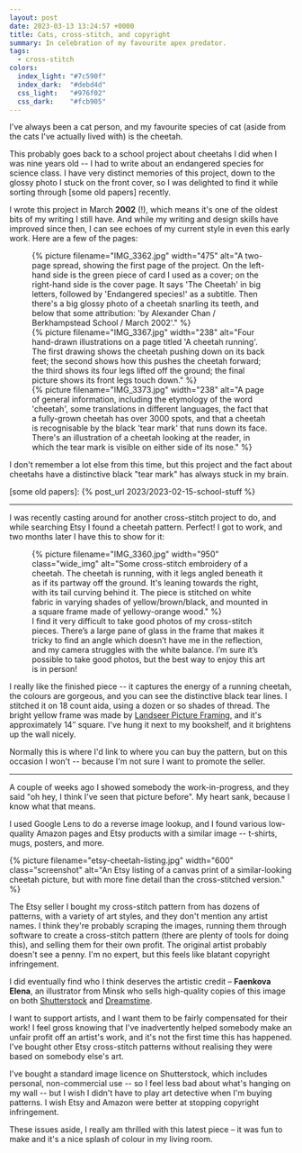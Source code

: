 ```yaml
---
layout: post
date: 2023-03-13 13:24:57 +0000
title: Cats, cross-stitch, and copyright
summary: In celebration of my favourite apex predator.
tags:
  - cross-stitch
colors:
  index_light: "#7c590f"
  index_dark:  "#debd4d"
  css_light:   "#976f02"
  css_dark:    "#fcb905"
---
```


I've always been a cat person, and my favourite species of cat (aside from the cats I've actually lived with) is the cheetah.

This probably goes back to a school project about cheetahs I did when I was nine years old -- I had to write about an endangered species for science class.
I have very distinct memories of this project, down to the glossy photo I stuck on the front cover, so I was delighted to find it while sorting through [some old papers] recently.

I wrote this project in March **2002** (!), which means it's one of the oldest bits of my writing I still have.
And while my writing and design skills have improved since then, I can see echoes of my current style in even this early work.
Here are a few of the pages:

<figure id="school_project" class="wide_img">
  <div>
    {%
      picture
      filename="IMG_3362.jpg"
      width="475"
      alt="A two-page spread, showing the first page of the project. On the left-hand side is the green piece of card I used as a cover; on the right-hand side is the cover page. It says 'The Cheetah' in big letters, followed by 'Endangered species!' as a subtitle. Then there's a big glossy photo of a cheetah snarling its teeth, and below that some attribution: 'by Alexander Chan / Berkhampstead School / March 2002'."
    %}
  </div>
  <div>
    {%
      picture
      filename="IMG_3367.jpg"
      width="238"
      alt="Four hand-drawn illustrations on a page titled 'A cheetah running'. The first drawing shows the cheetah pushing down on its back feet; the second shows how this pushes the cheetah forward; the third shows its four legs lifted off the ground; the final picture shows its front legs touch down."
    %}
  </div>
  <div>
    {%
      picture
      filename="IMG_3373.jpg"
      width="238"
      alt="A page of general information, including the etymology of the word 'cheetah', some translations in different languages, the fact that a fully-grown cheetah has over 3000 spots, and that a cheetah is recognisable by the black 'tear mark' that runs down its face. There's an illustration of a cheetah looking at the reader, in which the tear mark is visible on either side of its nose."
    %}
  </div>
</figure>

I don't remember a lot else from this time, but this project and the fact about cheetahs have a distinctive black "tear mark" has always stuck in my brain.

[some old papers]: {% post_url 2023/2023-02-15-school-stuff %}

---

I was recently casting around for another cross-stitch project to do, and while searching Etsy I found a cheetah pattern.
Perfect!
I got to work, and two months later I have this to show for it:

<figure>
  {%
    picture
    filename="IMG_3360.jpg"
    width="950"
    class="wide_img"
    alt="Some cross-stitch embroidery of a cheetah. The cheetah is running, with it legs angled beneath it as if its partway off the ground. It's leaning towards the right, with its tail curving behind it. The piece is stitched on white fabric in varying shades of yellow/brown/black, and mounted in a square frame made of yellowy-orange wood."
  %}
  <figcaption>
    I find it very difficult to take good photos of my cross-stitch pieces.
    There’s a large pane of glass in the frame that makes it tricky to find an angle which doesn’t have me in the reflection, and my camera struggles with the white balance.
    I’m sure it’s possible to take good photos, but the best way to enjoy this art is in person!
  </figcaption>
</figure>

I really like the finished piece -- it captures the energy of a running cheetah, the colours are gorgeous, and you can see the distinctive black tear lines.
I stitched it on 18 count aida, using a dozen or so shades of thread.
The bright yellow frame was made by [Landseer Picture Framing], and it's approximately 14″ square.
I've hung it next to my bookshelf, and it brightens up the wall nicely.

Normally this is where I'd link to where you can buy the pattern, but on this occasion I won't -- because I'm not sure I want to promote the seller.

[Landseer Picture Framing]: https://landseerpictureframes.co.uk/

---

A couple of weeks ago I showed somebody the work-in-progress, and they said "oh hey, I think I've seen that picture before".
My heart sank, because I know what that means.

I used Google Lens to do a reverse image lookup, and I found various low-quality Amazon pages and Etsy products with a similar image -- t-shirts, mugs, posters, and more.

{%
  picture
  filename="etsy-cheetah-listing.jpg"
  width="600"
  class="screenshot"
  alt="An Etsy listing of a canvas print of a similar-looking cheetah picture, but with more fine detail than the cross-stitched version."
%}

The Etsy seller I bought my cross-stitch pattern from has dozens of patterns, with a variety of art styles, and they don't mention any artist names.
I think they're probably scraping the images, running them through software to create a cross-stitch pattern (there are plenty of tools for doing this), and selling them for their own profit.
The original artist probably doesn't see a penny.
I'm no expert, but this feels like blatant copyright infringement.

I did eventually find who I think deserves the artistic credit – **Faenkova Elena**, an illustrator from Minsk who sells high-quality copies of this image on both [Shutterstock] and [Dreamstime].

I want to support artists, and I want them to be fairly compensated for their work!
I feel gross knowing that I've inadvertently helped somebody make an unfair profit off an artist's work, and it's not the first time this has happened.
I've bought other Etsy cross-stitch patterns without realising they were based on somebody else's art.

I've bought a standard image licence on Shutterstock, which includes personal, non-commercial use -- so I feel less bad about what's hanging on my wall -- but I wish I didn't have to play art detective when I'm buying patterns.
I wish Etsy and Amazon were better at stopping copyright infringement.

These issues aside, I really am thrilled with this latest piece – it was fun to make and it's a nice splash of colour in my living room.

[Shutterstock]: https://www.shutterstock.com/image-illustration/cute-cheetah-watercolor-illustration-african-animal-292143374
[Dreamstime]: https://www.dreamstime.com/stock-illustration-cheetah-t-shirt-graphics-african-animals-cheetah-illustration-splash-watercolor-textured-background-unusual-illustration-w-image56129690

<style type="x-text/scss">
  #school_project {
    display: grid;
    grid-template-columns: 
      calc(50% - var(--grid-gap) * 2/3)
      calc(25% - var(--grid-gap) * 2/3)
      calc(25% - var(--grid-gap) * 2/3);
    grid-gap: var(--grid-gap);
  }

  #school_project > div {
    grid-row: 1 / 1;
  }

  @media screen and (max-width: 500px) {
    #school_project {
      grid-template-columns: 50% 50%;
    }

    #school_project > div:nth-child(1) {
      grid-row: 1 / 2;
      grid-column: 1 / span 2;
    }

    #school_project > div:nth-child(2) {
      grid-row: 2 / 2;
      grid-column: 1 / 2;
    }

    #school_project > div:nth-child(3) {
      grid-row: 2 / 2;
      grid-column: 2 / 2;
    }
  }

  #school_project > div img {
    width: 100%;
    height: 100%;
    object-fit: cover;
  }
</style>
